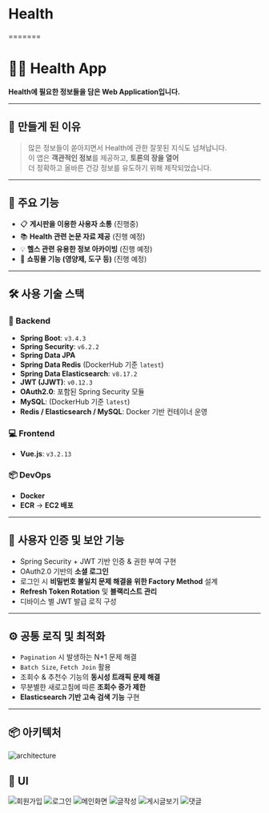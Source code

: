 # Health
=======
# 🏋️‍♀️ Health App

**Health에 필요한 정보들을 담은 Web Application입니다.**

---

## 🧠 만들게 된 이유

> 많은 정보들이 쏟아지면서 Health에 관한 잘못된 지식도 넘쳐납니다.  
> 이 앱은 **객관적인 정보**를 제공하고, **토론의 장을 열어**  
> 더 정확하고 올바른 건강 정보를 유도하기 위해 제작되었습니다.

---

## 🚀 주요 기능

- 📋 **게시판을 이용한 사용자 소통** (진행중)
- 📚 **Health 관련 논문 자료 제공** (진행 예정)
- 💡 **헬스 관련 유용한 정보 아카이빙** (진행 예정)
- 🛒 **쇼핑몰 기능 (영양제, 도구 등)** (진행 예정)

---

## 🛠️ 사용 기술 스택

### 📌 Backend
- **Spring Boot**: `v3.4.3`
- **Spring Security**: `v6.2.2`
- **Spring Data JPA**
- **Spring Data Redis** (DockerHub 기준 `latest`)
- **Spring Data Elasticsearch**: `v8.17.2`
- **JWT (JJWT)**: `v0.12.3`
- **OAuth2.0**: 포함된 Spring Security 모듈
- **MySQL**: (DockerHub 기준 `latest`)
- **Redis / Elasticsearch / MySQL**: Docker 기반 컨테이너 운영

### 💻 Frontend
- **Vue.js**: `v3.2.13`

### 📦 DevOps
- **Docker**
- **ECR** → **EC2 배포**

---

## 🔐 사용자 인증 및 보안 기능

- Spring Security + JWT 기반 인증 & 권한 부여 구현
- OAuth2.0 기반의 **소셜 로그인**
- 로그인 시 **비밀번호 불일치 문제 해결을 위한 Factory Method** 설계
- **Refresh Token Rotation** 및 **블랙리스트 관리**
- 디바이스 별 JWT 발급 로직 구성

---

## ⚙️ 공통 로직 및 최적화

- `Pagination` 시 발생하는 N+1 문제 해결  
- `Batch Size`, `Fetch Join` 활용
- 조회수 & 추천수 기능의 **동시성 트래픽 문제 해결**
- 무분별한 새로고침에 따른 **조회수 증가 제한**
- **Elasticsearch 기반 고속 검색 기능** 구현

---

## 📦 아키텍처
![architecture](https://img1.daumcdn.net/thumb/R1280x0/?scode=mtistory2&fname=https%3A%2F%2Fblog.kakaocdn.net%2Fdn%2FraIe1%2FbtsNh4PrxeT%2FEAy6ke9IwkyzvTudzVJbF0%2Fimg.png)

## 🎨 UI
![회원가입](https://img1.daumcdn.net/thumb/R1280x0/?scode=mtistory2&fname=https%3A%2F%2Fblog.kakaocdn.net%2Fdn%2Fcb2G1s%2FbtsNip6RW0I%2Fkc39YE0Yv7e5UyDrgEJYbk%2Fimg.png)
![로그인](https://img1.daumcdn.net/thumb/R1280x0/?scode=mtistory2&fname=https%3A%2F%2Fblog.kakaocdn.net%2Fdn%2FdheQet%2FbtsNi6E578p%2F24zmWxqfM3JN0KLTestjFK%2Fimg.png)
![메인화면](https://img1.daumcdn.net/thumb/R1280x0/?scode=mtistory2&fname=https%3A%2F%2Fblog.kakaocdn.net%2Fdn%2FbIPUvc%2FbtsNg9h6HaK%2F363cQOtZRUt4ousif5ynN0%2Fimg.png)
![글작성](https://img1.daumcdn.net/thumb/R1280x0/?scode=mtistory2&fname=https%3A%2F%2Fblog.kakaocdn.net%2Fdn%2FoymCN%2FbtsNiATveEy%2FmjouMkFHdgGvF7KPFLEBMk%2Fimg.png)
![게시글보기](https://img1.daumcdn.net/thumb/R1280x0/?scode=mtistory2&fname=https%3A%2F%2Fblog.kakaocdn.net%2Fdn%2FR4k8c%2FbtsNjAMrbYE%2FhTuS7rmxymgtAqqcCzktk0%2Fimg.png)
![댓글](https://img1.daumcdn.net/thumb/R1280x0/?scode=mtistory2&fname=https%3A%2F%2Fblog.kakaocdn.net%2Fdn%2FEgh3P%2FbtsNisPJr1B%2FM2X7kXBLlZCmXYjlgka5BK%2Fimg.png)